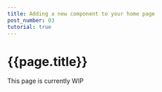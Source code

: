 ```yaml
---
title: Adding a new component to your home page
post_number: 03
tutorial: true
---
```


# {{page.title}}

This page is currently WIP
